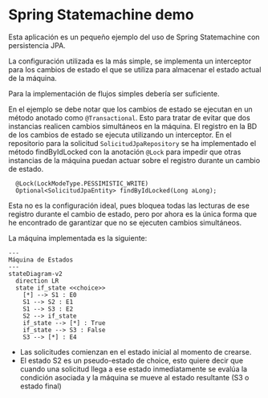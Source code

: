 # Spring Statemachine demo

Esta aplicación es un pequeño ejemplo del uso de Spring Statemachine con persistencia JPA.

La configuración utilizada es la más simple, se implementa un interceptor para los cambios de estado el
que se utiliza para almacenar el estado actual de la máquina.

Para la implementación de flujos simples debería ser suficiente.

En el ejemplo se debe notar que los cambios de estado se ejecutan en un método anotado como `@Transactional`.
Esto para tratar de evitar que dos instancias realicen cambios simultáneos en la máquina.
El registro en la BD de los cambios de estado se ejecuta utilizando un interceptor.
En el repositorio para la solicitud `SolicitudJpaRepository` se ha implementado el método findByIdLocked con la anotación `@Lock`
para impedir que otras instancias de la máquina puedan actuar sobre el registro durante un cambio de estado.
```
  @Lock(LockModeType.PESSIMISTIC_WRITE)
  Optional<SolicitudJpaEntity> findByIdLocked(Long aLong);
```
Esta no es la configuración ideal, pues bloquea todas las lecturas de ese registro durante el cambio de estado,
pero por ahora es la única forma que he encontrado de garantizar que no se ejecuten cambios simultáneos.

La máquina implementada es la siguiente:
```mermaid
---
Máquina de Estados
---
stateDiagram-v2
  direction LR
  state if_state <<choice>>
    [*] --> S1 : E0
    S1 --> S2 : E1
    S1 --> S3 : E2
    S2 --> if_state
    if_state --> [*] : True
    if_state --> S3 : False
    S3 --> [*] : E4
```

- Las solicitudes comienzan en el estado inicial al momento de crearse.
- El estado S2 es un pseudo-estado de choice, esto quiere decir que cuando una solicitud llega a ese estado inmediatamente se evalúa la condición asociada y la máquina se mueve al estado resultante (S3 o estado final)
